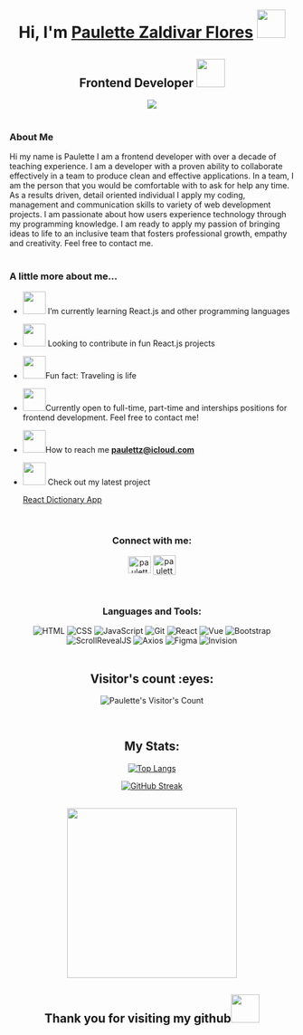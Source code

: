 <h1 align="center" >Hi, I'm  <a href="https://pzf.netlify.app/" target="_blank" rel="About-Me"> Paulette Zaldivar Flores</a> <img src="https://media.giphy.com/media/SsxFYGLWvkhOpjBvjW/giphy.gif" width = "50px"/></h1> 
<h2 align="center">Frontend Developer <img src="https://media.giphy.com/media/hiJ9ypGI5tIKdwKoK2/giphy.gif" width = "50px"/></h2>

<div align="center">
  <img src="https://media.giphy.com/media/OX7Dj6OOG9Lji/giphy.gif">
</div>

<br>



<h3>About Me </h3> Hi my name is Paulette I am a frontend developer with over a decade of teaching experience. I am a developer with a proven ability to collaborate effectively in a team to produce clean and effective applications. In a team, I am the person that you would be comfortable with to ask for help any time. As a results driven, detail oriented individual I apply my coding, management and communication skills to variety of web development projects. I am passionate about how users experience technology through my programming knowledge. I am ready to apply my passion of bringing ideas to life to an inclusive team that fosters professional growth, empathy and creativity. Feel free to contact me.
<br>
<br>

<h3> A little more about me...</h3>


- <img src="https://media.giphy.com/media/eNAsjO55tPbgaor7ma/giphy.gif" width = "40px"/> I’m currently learning React.js and other programming languages

- <img src="https://media.giphy.com/media/1oGT95WukVFcRO1OFZ/giphy.gif" width = "40px"/> Looking to contribute in fun React.js projects

- <img src="https://media.giphy.com/media/65NvyjS9glUaEOQTTv/giphy.gif" width = "40px"/>Fun fact: Traveling is life

- <img src="https://media.giphy.com/media/QXPqYpSyBIMjBTtBbl/giphy.gif" width = "40px"/>Currently open to full-time, part-time and interships positions for frontend development. Feel free to contact me!

- <img src="https://media.giphy.com/media/5axRZ5SMhky9Kj60xk/giphy.gif" width = "40px"/>How to reach me **paulettz@icloud.com**

- <img src="https://media.giphy.com/media/IauL6LvGNlT3ffhcqq/giphy.gif" width = "40px"/> Check out my latest project  <p> <a href="https://incandescent-froyo-b0949f.netlify.app/" target="_blank" rel="React-Dictionary">React Dictionary App</a></p> 



<br>

<h3 align="center">Connect with me:</h3>
<p align="center">
  <a href="https://jp.linkedin.com/in/paulettezaldivarflores3?trk=people-guest_people_search-card" target="blank"><img align="center"
      src="https://raw.githubusercontent.com/rahuldkjain/github-profile-readme-generator/master/src/images/icons/Social/linked-in-alt.svg"
      alt="paulette" height="30" width="40" /></a> 
<a href="discordapp.com/users/3848" target="blank"><img align="center"
      src="https://www.vectorlogo.zone/logos/discordapp/discordapp-icon.svg"
     alt="paulette" height="35" width="40" /></a> 
 </p>

<br>

<h3 align="center">Languages and Tools:</h3>


<div align="center">
  <img alt="HTML" src="https://img.shields.io/badge/html5-%23E34F26.svg?style=for-the-badge&logo=html5&logoColor=white">
  <img alt="CSS" src="https://img.shields.io/badge/CSS3-1572B6?style=for-the-badge&logo=css3&logoColor=white">
  <img alt="JavaScript" src="https://img.shields.io/badge/javascript-%23323330.svg?style=for-the-badge&logo=javascript&logoColor=%23F7DF1E">
  <img alt="Git" src="https://img.shields.io/badge/git-%23F05033.svg?style=for-the-badge&logo=git&logoColor=white">
  <img alt="React" src="https://img.shields.io/badge/react-%2320232a.svg?style=for-the-badge&logo=react&logoColor=%2361DAFB">
  <img alt="Vue" src="https://img.shields.io/badge/Vue_JS-CA4245?style=for-the-badge&logo=vue&logoColor=white">
  <img alt="Bootstrap" src="https://img.shields.io/badge/Bootstrap-563D7C?style=for-the-badge&logo=bootstrap&logoColor=white">
 <img alt="ScrollRevealJS" src="https://custom-icon-badges.herokuapp.com/badge/Scroll--Reveal.JS-218A3D?logo=paintbrush&logoColor=white&style=for-the-badge">
  <img alt="Axios" src="https://custom-icon-badges.herokuapp.com/badge/Axios-blue?logo=comment-discussion&logoColor=white&style=for-the-badge">
    <img alt="Figma" src="https://custom-icon-badges.herokuapp.com/badge/Figma-purple?logo=paintbrush&logoColor=white&style=for-the-badge">
    <img alt = "Invision" src = "https://custom-icon-badges.herokuapp.com/badge/Invision-pink?logo=paintbrush&logoColor=white&style=for-the-badge">
  
  
  
</div>



<br>
  
  <h2 align="center">Visitor's count :eyes:</h2>

<p align="center"><img src="https://profile-counter.glitch.me/{paulette-zaldivar-flores}/count.svg" alt="Paulette's Visitor's Count" :: Visitor's Count" /></p>
  
<br>  
  
<h2 align="center">My Stats:</h2>

<div align="center">
  
  [![Top Langs](https://github-readme-stats.vercel.app/api/top-langs/?username=paulette-zaldivar-flores&layout=compact)](https://github.com/paulette-zaldivar-flores/github-readme-stats)
  
 

[![GitHub Streak](https://github-readme-streak-stats.herokuapp.com/?user=paulette-zaldivar-flores&theme=light)](https://git.io/streak-stats)
  

  
  <br>
  
 
<img src ="https://media.giphy.com/media/3o6ZtcOxQ9vi8vb9Cg/giphy.gif" width= "300px" >  
  
   <h2 align = "center"> Thank you for visiting my github<img src = "https://media.giphy.com/media/IcJ6n6VJNjRNS/giphy.gif" width= "50px"></h2> 
</div>

